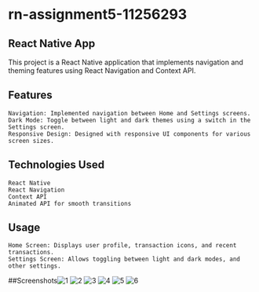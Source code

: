 # rn-assignment5-11256293

## React Native App

This project is a React Native application that implements navigation and theming features using React Navigation and Context API.

## Features

    Navigation: Implemented navigation between Home and Settings screens.
    Dark Mode: Toggle between light and dark themes using a switch in the Settings screen.
    Responsive Design: Designed with responsive UI components for various screen sizes.

##  Technologies Used

    React Native
    React Navigation
    Context API
    Animated API for smooth transitions

 ##   Usage

    Home Screen: Displays user profile, transaction icons, and recent transactions.
    Settings Screen: Allows toggling between light and dark modes, and other settings.
##Screenshots![1](https://github.com/LouisaEco/rn-assignment5-11256293/assets/147488916/77cb5d11-14b7-431b-b3a4-dbd63ad3fa3a)
![2](https://github.com/LouisaEco/rn-assignment5-11256293/assets/147488916/bd78647a-15fc-49cb-b188-aad31061e182)
![3](https://github.com/LouisaEco/rn-assignment5-11256293/assets/147488916/2a4d021b-6fa8-4788-a24b-1fd51609ef82)
![4](https://github.com/LouisaEco/rn-assignment5-11256293/assets/147488916/46495a9a-71d1-45f7-8f6e-5a432efc3d10)
![5](https://github.com/LouisaEco/rn-assignment5-11256293/assets/147488916/1115226a-3ded-43d7-bca4-6153f725dcc1)
![6](https://github.com/LouisaEco/rn-assignment5-11256293/assets/147488916/1691c97d-5215-411c-b480-1068bc3f36ed)
